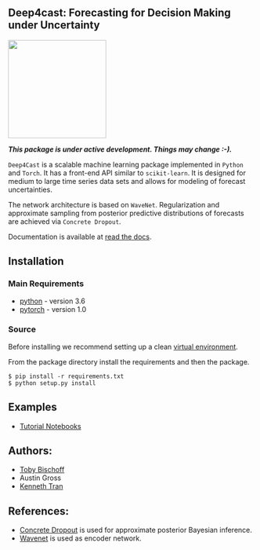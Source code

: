## Deep4cast: Forecasting for Decision Making under Uncertainty

<img src="https://raw.githubusercontent.com/MSRDL/Deep4Cast/master/docs/images/thumb.jpg" height=200>

***This package is under active development. Things may change :-).***

``Deep4Cast`` is a scalable machine learning package implemented in ``Python`` and ``Torch``. It has a front-end API similar to ``scikit-learn``. It is designed for medium to large time series data sets and allows for modeling of forecast uncertainties.

The network architecture is based on ``WaveNet``. Regularization and approximate sampling from posterior predictive distributions of forecasts are achieved via ``Concrete Dropout``.

Documentation is available at [read the docs](https://deep4cast.readthedocs.io/en/latest/).

## Installation

### Main Requirements
- [python](http://python.org) - version 3.6
- [pytorch](http://pytorch.org) - version 1.0

### Source
Before installing we recommend setting up a clean [virtual environment](https://docs.python.org/3.6/tutorial/venv.html).

From the package directory install the requirements and then the package.
```
$ pip install -r requirements.txt
$ python setup.py install
```

## Examples
- [Tutorial Notebooks](https://github.com/MSRDL/Deep4Cast/blob/master/docs/examples)

## Authors: 
- [Toby Bischoff](http://github.com/bischtob)
- Austin Gross
- [Kenneth Tran](http://www.kentran.net)

## References:
- [Concrete Dropout](https://arxiv.org/pdf/1705.07832.pdf) is used for approximate posterior Bayesian inference.
- [Wavenet](https://arxiv.org/pdf/1609.03499.pdf) is used as encoder network.
